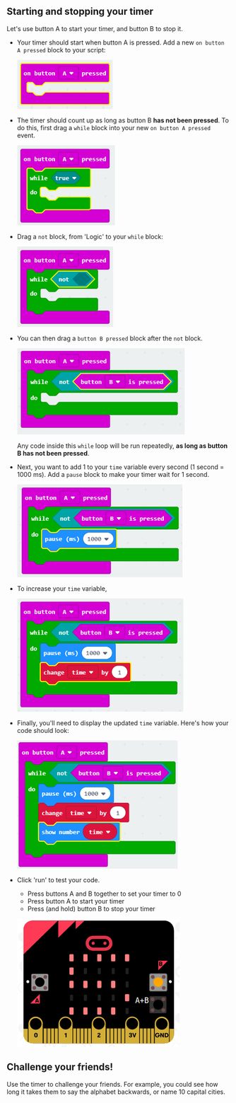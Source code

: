 ## Starting and stopping your timer

Let's use button A to start your timer, and button B to stop it.

+ Your timer should start when button A is pressed. Add a new `on button A pressed` block to your script:
    
    ![צילום מסך](images/clock-a-pressed.png)

+ The timer should count up as long as button B **has not been pressed**. To do this, first drag a `while` block into your new `on button A pressed` event.
    
    ![צילום מסך](images/clock-while.png)

+ Drag a `not` block, from 'Logic' to your `while` block:
    
    ![צילום מסך](images/clock-not.png)

+ You can then drag a `button B pressed` block after the `not` block.
    
    ![צילום מסך](images/clock-b-pressed.png)
    
    Any code inside this `while` loop will be run repeatedly, **as long as button B has not been pressed**.

+ Next, you want to add 1 to your `time` variable every second (1 second = 1000 ms). Add a `pause` block to make your timer wait for 1 second.
    
    ![צילום מסך](images/clock-pause.png)

+ To increase your `time` variable,
    
    ![צילום מסך](images/clock-change-time.png)

+ Finally, you'll need to display the updated `time` variable. Here's how your code should look:
    
    ![צילום מסך](images/clock-update.png)

+ Click 'run' to test your code.
    
    + Press buttons A and B together to set your timer to 0
    + Press button A to start your timer
    + Press (and hold) button B to stop your timer
    
    ![צילום מסך](images/clock-test.png)

## Challenge your friends!

Use the timer to challenge your friends. For example, you could see how long it takes them to say the alphabet backwards, or name 10 capital cities.